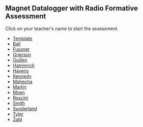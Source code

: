 ## Magnet Datalogger with Radio Formative Assessment

Click on your teacher's name to start the assessment.

* [Template](https://docs.google.com/forms/d/e/1FAIpQLSd6hJBnREZ60E1x8Nj7lPJAh3y_sgkYI5k5RLhy-pSJFDsEgg/viewform)
* [Ball]()
* [Fussner]()
* [Grierson](https://docs.google.com/forms/d/e/1FAIpQLSdr1vFidTBAWXDol97130zEqIYhs0p0LaeM8-qbJ2Kzp6McGw/viewform?usp=sf_link)
* [Guillen]()
* [Hammrich](https://docs.google.com/forms/d/e/1FAIpQLScrNcEm8PF6NkbKayqHkG0Ry6hJglzcP54MIlcK4S_E83GLWQ/viewform?usp=sf_link)
* [Havens]()
* [Kennedy]()
* [Mahecha](https://docs.google.com/forms/d/e/1FAIpQLSfNySXCkVT3OWQgvK-ojvXWDLY9CR7fa9AWdx_ziiXenvD88g/viewform?usp=sf_link)
* [Martin]()
* [Moen]()
* [Roscini]()
* [Smith](https://docs.google.com/forms/d/e/1FAIpQLSe6wsRtkFvsZ8_OR2xocoQpFP74G_P1NmOy6arNUZgjSjwCmA/viewform?usp=sf_link)
* [Sunderland]()
* [Tyler](https://docs.google.com/forms/d/e/1FAIpQLSevN9kpd2WpGzVHvcaEWmVWLqCL5Q-PjuxX7nGbuImbhXtwVw/viewform?usp=sf_link)
* [Zald]()
